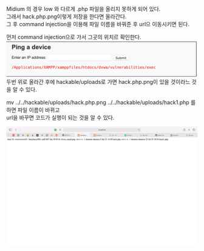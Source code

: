 Midium 의 경우 low 와 다르게 .php 파일을 올리지 못하게 되어 있다.   
그래서 hack.php.png이렇게 저장을 한다면 올라간다.   
그 후 command injection을 이용해 파일 이름을 바꿔준 후 url으 이동시키면 된다.   


먼저 command injection으로 가서 그곳의 위치르 확인한다. 
![ㅁㄴㅇㄹ](https://github.com/79fa/SECURITY/blob/main/images/스크린샷%202021-07-23%20오후%203.01.10.png)
두번 위로 올라간 후에 hackable/uploads로 가면 hack.php.png이 있을 것이라느 것을 알 수 있다. 

mv ../../hackable/uploads/hack.php.png ../../hackable/uploads/hack1.php 를 하면 파일 이름이 바뀌고   
url을 바꾸면 코드가 실행이 되는 것을 알 수 있다.  

![asdf](https://github.com/79fa/SECURITY/blob/main/images/스크린샷%202021-07-23%20오후%203.04.07.png)



